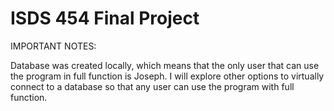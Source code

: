 # ISDS 454 Final Project
 IMPORTANT NOTES:

 Database was created locally, which means that the only user that can use the program in full function is Joseph.
 I will explore other options to virtually connect to a database so that any user can use the program with full function.
